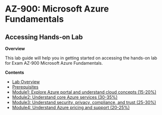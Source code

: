 # AZ-900: Microsoft Azure Fundamentals

## Accessing Hands-on Lab

**Overview**

This lab guide will help you in getting started on accessing the hands-on lab for Exam AZ-900 Microsoft Azure Fundamentals.

**Contents**
 
 * [Lab Overview](./)
 * [Prerequisites](./)
 * [Module1: Explore Azure portal and understand cloud concepts (15-20%)](./)
 * [Module2: Understand core Azure services (30-35%)](./)
 * [Module3: Understand security, privacy, compliance, and trust (25-30%)](./)
 * [Module4: Understand Azure pricing and support (20-25%)](./)
